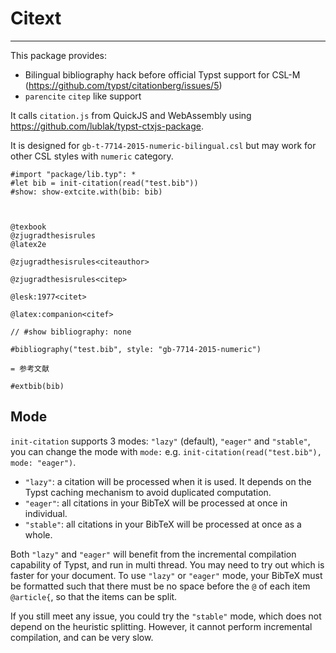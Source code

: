 # Citext 
- - -

This package provides:

* Bilingual bibliography hack before official Typst support for CSL-M (https://github.com/typst/citationberg/issues/5)
* `parencite` `citep` like support

It calls `citation.js` from QuickJS and WebAssembly using https://github.com/lublak/typst-ctxjs-package.

It is designed for `gb-t-7714-2015-numeric-bilingual.csl` but may work for other CSL styles with `numeric` category.

```typst
#import "package/lib.typ": *
#let bib = init-citation(read("test.bib"))
#show: show-extcite.with(bib: bib)



@texbook
@zjugradthesisrules
@latex2e

@zjugradthesisrules<citeauthor>

@zjugradthesisrules<citep>

@lesk:1977<citet>

@latex:companion<citef>

// #show bibliography: none

#bibliography("test.bib", style: "gb-7714-2015-numeric")

= 参考文献

#extbib(bib)
```

## Mode
`init-citation` supports 3 modes: `"lazy"` (default), `"eager"` and `"stable"`, you can change the mode with `mode:`
e.g. `init-citation(read("test.bib"), mode: "eager")`.

* `"lazy"`: a citation will be processed when it is used.  It depends on the Typst caching mechanism to avoid duplicated computation.
* `"eager"`: all citations in your BibTeX will be processed at once in individual. 
* `"stable"`: all citations in your BibTeX will be processed at once as a whole. 

Both `"lazy"` and `"eager"` will benefit from the incremental compilation capability of Typst, and run in multi thread. You may need to try out which is faster for your document. To use `"lazy"` or `"eager"` mode, your BibTeX must be formatted such that there must be no space before the `@` of each item `@article{`, so that the items can be split.

If you still meet any issue, you could try the `"stable"` mode, which does not depend on the heuristic splitting. However, it cannot perform incremental compilation, and can be very slow.
